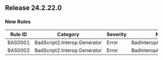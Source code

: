 ## Release 24.2.22.0

### New Rules

Rule ID | Category | Severity | Notes
--------|----------|----------|-------
BAS0001 | BadScript2.Interop.Generator | Error | BadInteropApiModelBuilder
BAS0002 | BadScript2.Interop.Generator | Error | BadInteropApiModelBuilder